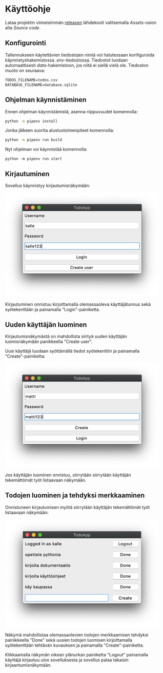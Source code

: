 # Käyttöohje

Lataa projektin viimeisimmän [releasen](https://github.com/ohjelmistotekniikka-hy/python-todo-app/releases) lähdekooit valitsemalla _Assets_-osion alta _Source code_.

## Konfigurointi

Tallennukseen käytettävien tiedostojen nimiä voi halutessaan konfiguroida käynnistyshakemistossa _.env_-tiedostossa. Tiedostot luodaan automaattisesti _data_-hakemistoon, jos niitä ei siellä vielä ole. Tiedoston muoto on seuraava:

```
TODOS_FILENAME=todos.csv
DATABASE_FILENAME=database.sqlite
```

## Ohjelman käynnistäminen

Ennen ohjelman käynnistämistä, asenna riippuvuudet komennolla:

```bash
python -m pipenv install
```

Jonka jälkeen suorita alustustoimenpiteet komennolla:

```bash
python -m pipenv run build
```

Nyt ohjelman voi käynnistää komennolla:

```
python -m pipenv run start
```

## Kirjautuminen

Sovellus käynnistyy kirjautumisnäkymään:

![](./kuvat/kayttoohje-kirjautuminen.png)

Kirjautuminen onnistuu kirjoittamalla olemassaoleva käyttäjätunnus sekä syötekenttään ja painamalla "Login"-painiketta.

## Uuden käyttäjän luominen

Kirjautumisnäkymästä on mahdollista siirtyä uuden käyttäjän luomisnäkymään panikkeella "Create user".

Uusi käyttäjä luodaan syöttämällä tiedot syötekenttiin ja painamalla "Create"-painiketta:

![](./kuvat/kayttoohje-uusi-kayttaja.png)

Jos käyttäjän luominen onnistuu, siirrytään siirrytään käyttäjän tekemättömät työt listaavaan näkymään.

## Todojen luominen ja tehdyksi merkkaaminen

Onnistuneen kirjautumisen myötä siirrytään käyttäjän tekemättömät työt listaavaan näkymään:

![](./kuvat/kayttoohje-tehdyksi-merkkaaminen.png)

Näkymä mahdollistaa olemassaolevien todojen merkkaamisen tehdyksi painikkeella "Done" sekä uusien todojen luomisen kirjoittamalla syötekenttään tehtävän kuvauksen ja painamalla "Create"-painiketta.

Klikkaamalla näkymän oikean ylänurkan painiketta "Logout" painamalla käyttäjä kirjautuu ulos sovelluksesta ja sovellus palaa takaisin kirjaantumisnäkymään.
